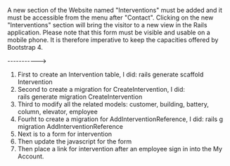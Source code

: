 A new section of the Website named "Interventions" must be added and it must be accessible from the menu after "Contact". Clicking on the new "Interventions" section will bring the visitor to a new view in the Rails application. Please note that this form must be visible and usable on a mobile phone. It is therefore imperative to keep the capacities offered by Bootstrap 4.

----------->

   1.  First to create an Intervention table, I did: 
                 rails generate scaffold Intervention
   2.  Second to create a migration for CreateIntervention, I did:  
                 rails generate migration CreateIntervention
   3.  Third to modify all the related models:
                 customer, building, battery, column, elevator, employee 
   4.  Fourht to create a migration for AddInterventionReference, I did: 
                 rails g migration AddInterventionReference
   5.  Next is to a form for intervention
   6.  Then update the javascript for the form
   7.  Then place a link for intervention after an employee sign in into the My Account.
   
